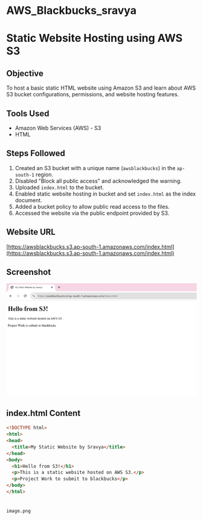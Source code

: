 # AWS_Blackbucks_sravya

# Static Website Hosting using AWS S3

## Objective
To host a basic static HTML website using Amazon S3 and learn about AWS S3 bucket configurations, permissions, and website hosting features.

## Tools Used
- Amazon Web Services (AWS) - S3
- HTML

## Steps Followed
1. Created an S3 bucket with a unique name (`awsblackbucks`) in the `ap-south-1` region.
2. Disabled "Block all public access" and acknowledged the warning.
3. Uploaded `index.html` to the bucket.
4. Enabled static website hosting in bucket  and set `index.html` as the index document.
5. Added a bucket policy to allow public read access to the files.
6. Accessed the website via the public endpoint provided by S3.

## Website URL
[https://awsblackbucks.s3.ap-south-1.amazonaws.com/index.html](https://awsblackbucks.s3.ap-south-1.amazonaws.com/index.html)

## Screenshot

![Screenshot of hosted S3 website](image.png)


## index.html Content

```html
<!DOCTYPE html>
<html>
<head>
  <title>My Static Website by Sravya</title>
</head>
<body>
  <h1>Hello from S3!</h1>
  <p>This is a static website hosted on AWS S3.</p>
  <p>Project Work to submit to blackbucks</p>
</body>
</html>


image.png
